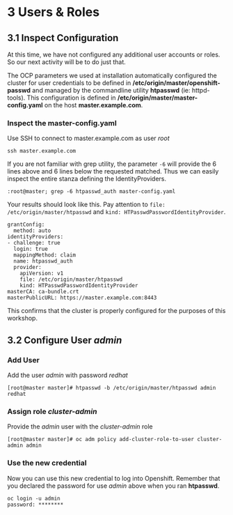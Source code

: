# 3 Users & Roles

## 3.1 Inspect Configuration

At this time, we have not configured any additional user accounts or roles.  So our next activity will be to do just that.

The OCP parameters we used at installation automatically configured the cluster for user credentials to be defined in **/etc/origin/master/openshift-passwd** and managed  by the commandline utility **htpasswd** (ie: httpd-tools).  This configuration is defined in **/etc/origin/master/master-config.yaml** on the host **master.example.com**.

### Inspect the master-config.yaml

Use SSH to connect to master.example.com as user *root*

    ssh master.example.com

If you are not familiar with grep utility, the parameter `-6` will provide the 6 lines above and 6 lines below the requested matched.  Thus we can easily inspect the entire stanza defining the IdentityProviders. 

    :root@master; grep -6 htpasswd_auth master-config.yaml

Your results should look like this.  Pay attention to `file: /etc/origin/master/htpasswd` and `kind: HTPasswdPasswordIdentityProvider`.

    grantConfig:
      method: auto
    identityProviders:
    - challenge: true
      login: true
      mappingMethod: claim
      name: htpasswd_auth
      provider:
        apiVersion: v1
        file: /etc/origin/master/htpasswd
        kind: HTPasswdPasswordIdentityProvider
    masterCA: ca-bundle.crt
    masterPublicURL: https://master.example.com:8443

This confirms that the cluster is properly configured for the purposes of this workshop.

## 3.2 Configure User *admin*

### Add User

Add the user *admin* with password *redhat*

    [root@master master]# htpasswd -b /etc/origin/master/htpasswd admin redhat

### Assign role *cluster-admin*

Provide the *admin* user with the *cluster-admin* role

    [root@master master]# oc adm policy add-cluster-role-to-user cluster-admin admin

### Use the new credential

Now you can use this new credential to log into Openshift.  Remember that you declared the password for use *admin* above when you ran **htpasswd**.

    oc login -u admin
    password: ********
